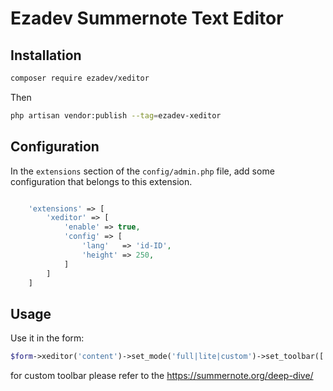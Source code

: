 Ezadev Summernote Text Editor 
======


## Installation

```bash
composer require ezadev/xeditor
```

Then
```bash
php artisan vendor:publish --tag=ezadev-xeditor
```

## Configuration

In the `extensions` section of the `config/admin.php` file, add some configuration that belongs to this extension.
```php

    'extensions' => [
        'xeditor' => [
            'enable' => true,
            'config' => [
                'lang'   => 'id-ID',
                'height' => 250,
            ]
        ]
    ]

```

## Usage

Use it in the form:
```php
$form->xeditor('content')->set_mode('full|lite|custom')->set_toolbar(['bold','underline']);
```

for custom toolbar please refer to the https://summernote.org/deep-dive/ 